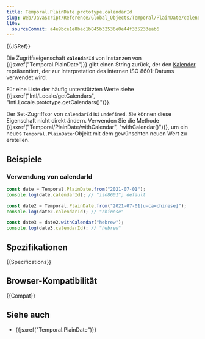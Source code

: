 ```yaml
---
title: Temporal.PlainDate.prototype.calendarId
slug: Web/JavaScript/Reference/Global_Objects/Temporal/PlainDate/calendarId
l10n:
  sourceCommit: a4e9bce1e8bac1b845b32536e0e44f335233eab6
---
```


{{JSRef}}

Die Zugriffseigenschaft **`calendarId`** von Instanzen von {{jsxref("Temporal.PlainDate")}} gibt einen String zurück, der den [Kalender](/de/docs/Web/JavaScript/Reference/Global_Objects/Temporal#calendars) repräsentiert, der zur Interpretation des internen ISO 8601-Datums verwendet wird.

Für eine Liste der häufig unterstützten Werte siehe {{jsxref("Intl/Locale/getCalendars", "Intl.Locale.prototype.getCalendars()")}}.

Der Set-Zugriffsor von `calendarId` ist `undefined`. Sie können diese Eigenschaft nicht direkt ändern. Verwenden Sie die Methode {{jsxref("Temporal/PlainDate/withCalendar", "withCalendar()")}}, um ein neues `Temporal.PlainDate`-Objekt mit dem gewünschten neuen Wert zu erstellen.

## Beispiele

### Verwendung von calendarId

```js
const date = Temporal.PlainDate.from("2021-07-01");
console.log(date.calendarId); // "iso8601"; default

const date2 = Temporal.PlainDate.from("2021-07-01[u-ca=chinese]");
console.log(date2.calendarId); // "chinese"

const date3 = date2.withCalendar("hebrew");
console.log(date3.calendarId); // "hebrew"
```

## Spezifikationen

{{Specifications}}

## Browser-Kompatibilität

{{Compat}}

## Siehe auch

- {{jsxref("Temporal.PlainDate")}}
